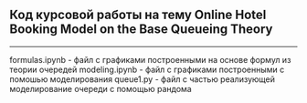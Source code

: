 ## Код курсовой работы на тему Online Hotel Booking Model on the Base Queueing Theory

---

formulas.ipynb - файл с графиками построенными на основе формул из теории очередей
modeling.ipynb - файл с графиками построенными с помошью моделирования 
queue1.py      - файл с частью реализующей моделирование очереди с помощью рандома 